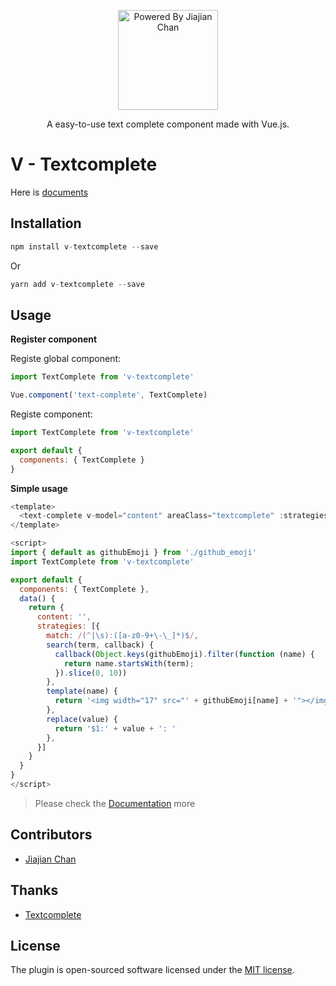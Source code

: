 <p align="center">
<img src="https://pigjian.com/images/v-textcomplete.png" alt="Powered By Jiajian Chan" width="160">
</p>

<p align="center">A easy-to-use text complete component made with Vue.js.</p>

# V - Textcomplete

Here is [documents](https://textcomplete.iline.co/)

## Installation

```javascript
npm install v-textcomplete --save
```

Or

```javascript
yarn add v-textcomplete --save
```

## Usage

**Register component**

Registe global component:

```javascript
import TextComplete from 'v-textcomplete'

Vue.component('text-complete', TextComplete)
```

Registe component:

```javascript
import TextComplete from 'v-textcomplete'

export default {
  components: { TextComplete }
}
```

**Simple usage**

```javascript
<template>
  <text-complete v-model="content" areaClass="textcomplete" :strategies="strategies"></text-complete>
</template>

<script>
import { default as githubEmoji } from './github_emoji'
import TextComplete from 'v-textcomplete'

export default {
  components: { TextComplete },
  data() {
    return {
      content: '',
      strategies: [{
        match: /(^|\s):([a-z0-9+\-\_]*)$/,
        search(term, callback) {
          callback(Object.keys(githubEmoji).filter(function (name) {
            return name.startsWith(term);
          }).slice(0, 10))
        },
        template(name) {
          return '<img width="17" src="' + githubEmoji[name] + '"></img> ' + name;
        },
        replace(value) {
          return '$1:' + value + ': '
        },
      }]
    }
  }
}
</script>
```

> Please check the [Documentation](https://textcomplete.iline.co/) more

## Contributors

- [Jiajian Chan](http://github.com/jcc)

## Thanks

- [Textcomplete](https://github.com/yuku-t/textcomplete)

## License

The plugin is open-sourced software licensed under the [MIT license](http://opensource.org/licenses/MIT).
